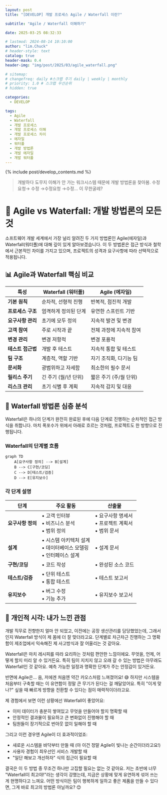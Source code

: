 ```yaml
---
layout: post
title: "[DEVELOP] 개발 프로세스 Agile / Waterfall 이란?"

subtitle: "Agile / Waterfall 이해하기"

date: 2025-03-25 08:32:33

# lastmod: 2024-08-14 10:10:00
author: "lim.Chuck"
# header-style: text
catalog: true
header-mask: 0.4
header-img: "img/post/2025/03/agile_waterfall.png"

# sitemap:
# changefreq: daily #스크랩 주기 daily | weekly | monthly
# priority: 1.0 # 스크랩 우선순위
# hidden: true

categories:
  - DEVELOP

tags:
  - Agile
  - Waterfall
  - 개발 프로세스
  - 개발 프로세스 이해
  - 개발 프로세스 차이
  - 에자일
  - 워터폴
  - 개발 방법론
  - 개발 에자일
  - 개발 워터폴
---
```


{% include post/develop_contents.md %}

> 개발하다 도무지 이해가 안 가는 워크시스템 때문에 개발 방법론을 찾아봄. 수정요청→ 수정 →수정요청 →수정... 이 무한굴레?

# 🚀 Agile vs Waterfall: 개발 방법론의 모든 것

소프트웨어 개발 세계에서 가장 널리 알려진 두 가지 방법론인 Agile(에자일)과 Waterfall(워터폴)에 대해 깊이 있게 알아보겠습니다. 이 두 방법론은 접근 방식과 철학에서 근본적인 차이를 가지고 있으며, 프로젝트의 성격과 요구사항에 따라 선택적으로 적용됩니다.

## 📊 Agile과 Waterfall 핵심 비교

| 특성              | Waterfall (워터폴)   | Agile (에자일)          |
| ----------------- | -------------------- | ----------------------- |
| **기본 원칙**     | 순차적, 선형적 진행  | 반복적, 점진적 개발     |
| **프로세스 구조** | 엄격하게 정의된 단계 | 유연한 스프린트 기반    |
| **요구사항 관리** | 초기에 모두 정의     | 지속적 발견 및 변경     |
| **고객 참여**     | 주로 시작과 끝       | 전체 과정에 지속적 참여 |
| **변경 관리**     | 변경 저항적          | 변경 포용적             |
| **테스트 접근법** | 개발 후 테스트       | 지속적 통합 및 테스트   |
| **팀 구조**       | 계층적, 역할 기반    | 자기 조직화, 다기능 팀  |
| **문서화**        | 광범위하고 자세함    | 최소한의 필수 문서      |
| **릴리스 주기**   | 긴 주기 (월/년 단위) | 짧은 주기 (주/월 단위)  |
| **리스크 관리**   | 초기 식별 후 계획    | 지속적 감지 및 대응     |

## 🌊 Waterfall 방법론 심층 분석

Waterfall은 하나의 단계가 완전히 완료된 후에 다음 단계로 진행하는 순차적인 접근 방식을 취합니다. 마치 폭포수가 위에서 아래로 흐르는 것처럼, 프로젝트도 한 방향으로 진행됩니다.

### Waterfall의 단계별 흐름

```mermaid
graph TD
    A[요구사항 정의] --> B[설계]
    B --> C[구현/코딩]
    C --> D[테스트/검증]
    D --> E[유지보수]
```

### 각 단계 설명

| 단계              | 주요 활동                                                            | 산출물                                                |
| ----------------- | -------------------------------------------------------------------- | ----------------------------------------------------- |
| **요구사항 정의** | • 고객 인터뷰<br>• 비즈니스 분석<br>• 범위 정의                      | • 요구사항 명세서<br>• 프로젝트 계획서<br>• 범위 문서 |
| **설계**          | • 시스템 아키텍처 설계<br>• 데이터베이스 모델링<br>• 인터페이스 설계 | • 설계 문서                                           |
| **구현/코딩**     | • 코드 작성                                                          | • 완성된 소스 코드                                    |
| **테스트/검증**   | • 단위 테스트<br>• 통합 테스트                                       | • 테스트 보고서                                       |
| **유지보수**      | • 버그 수정<br>• 기능 추가                                           | • 유지보수 보고서                                     |

## 🧠 개인적 시각: 내가 느낀 관점

개발 직무로 전향한지 얼마 안 되었고, 이전에는 공장 생산관리를 담당했었는데, 그래서인지 Waterfall 방식이 제 몸에 더 잘 맞더라고요. 단계별로 차근차근 진행하는 그 명확함이 제조업에서 익숙해진 제 사고방식과 잘 어울리는 것 같아요.

Waterfall은 마치 레시피를 따라 요리하는 것처럼 편안한 느낌이에요. 무엇을, 언제, 어떻게 할지 미리 알 수 있거든요. 특히 팀이 지치지 않고 오래 갈 수 있는 방법은 아무래도 Waterfall인 것 같아요. 예측 가능한 일정과 명확한 단계가 주는 안정감이 있거든요.

반면에 Agile은... 음, 저에겐 처음엔 약간 카오스처럼 느껴졌어요! 😅 하지만 시스템을 처음부터 구축할 때는 이 유연함이 정말 큰 무기가 된다는 걸 깨달았어요. 특히 "이게 맞나?" 싶을 때 빠르게 방향을 전환할 수 있다는 점이 매력적이더라고요.

제 경험에서 보면 이런 상황에선 Waterfall이 좋았어요:

- 이미 데이터가 충분히 쌓여있고 무엇을 만들어야 할지 명확할 때
- 안정적인 결과물이 필요하고 큰 변화없이 진행해야 할 때
- 팀원들이 장기적으로 번아웃 없이 일해야 할 때

그리고 이런 경우엔 Agile이 더 효과적이었죠:

- 새로운 시스템을 바닥부터 만들 때 (아 이건 정말 Agile이 빛나는 순간이더라고요!)
- 사용자 경험이 최우선인 서비스 개발할 때
- "일단 해보고 개선하자" 식의 접근이 필요할 때

결국은 이 두 방법 중 무조건 하나만 고집할 필요는 없는 것 같아요. 저는 초반에 너무 "Waterfall이 최고야!"라는 생각이 강했는데, 지금은 상황에 맞게 유연하게 섞어 쓰는 게 현명하다고 느껴요. 어떤 방식이든 팀이 행복하게 일하고 좋은 제품을 만들 수 있다면, 그게 바로 최고의 방법론 아닐까요? 😊

